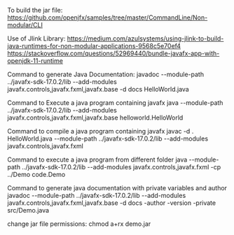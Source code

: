 To build the jar file:
  https://github.com/openjfx/samples/tree/master/CommandLine/Non-modular/CLI
  
Use of Jlink Library:
  https://medium.com/azulsystems/using-jlink-to-build-java-runtimes-for-non-modular-applications-9568c5e70ef4
  https://stackoverflow.com/questions/52969440/bundle-javafx-app-with-openjdk-11-runtime
  
Command to generate Java Documentation:
javadoc --module-path ../javafx-sdk-17.0.2/lib --add-modules javafx.controls,javafx.fxml,javafx.base -d docs HelloWorld.java

Command to Execute a java program containing javafx
java --module-path ../javafx-sdk-17.0.2/lib --add-modules javafx.controls,javafx.fxml,javafx.base helloworld.HelloWorld

Command to compile a java program containing javafx
javac -d . HelloWorld.java --module-path ../javafx-sdk-17.0.2/lib --add-modules javafx.controls,javafx.fxml

Command to execute a java program from different folder
java --module-path ../javafx-sdk-17.0.2/lib --add-modules javafx.controls,javafx.fxml -cp ../Demo code.Demo

Command to generate java documentation with private variables and author
javadoc --module-path ../javafx-sdk-17.0.2/lib --add-modules javafx.controls,javafx.fxml,javafx.base -d docs -author -version -private src/Demo.java

change jar file permissions:
chmod a+rx demo.jar
